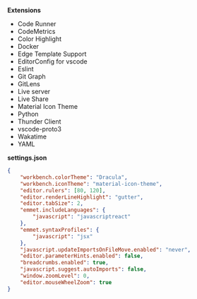 **Extensions**
* Code Runner
* CodeMetrics
* Color Highlight
* Docker
* Edge Template Support
* EditorConfig for vscode
* Eslint
* Git Graph
* GitLens
* Live server
* Live Share
* Material Icon Theme
* Python
* Thunder Client
* vscode-proto3
* Wakatime
* YAML

**settings.json**
```json
{
    "workbench.colorTheme": "Dracula",
    "workbench.iconTheme": "material-icon-theme",
    "editor.rulers": [80, 120],
    "editor.renderLineHighlight": "gutter",
    "editor.tabSize": 2,
    "emmet.includeLanguages": {
        "javascript": "javascriptreact"
    },
    "emmet.syntaxProfiles": {
        "javascript": "jsx"
    },
    "javascript.updateImportsOnFileMove.enabled": "never",
    "editor.parameterHints.enabled": false,
    "breadcrumbs.enabled": true,
    "javascript.suggest.autoImports": false,
    "window.zoomLevel": 0,
    "editor.mouseWheelZoom": true
}
```
